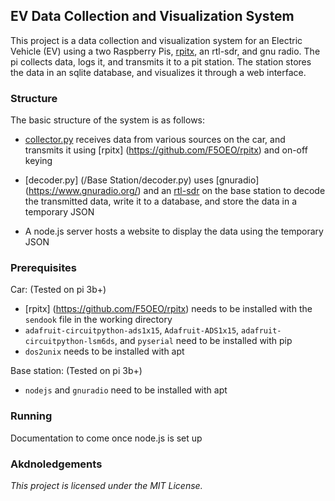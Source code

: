 ## EV Data Collection and Visualization System

This project is a data collection and visualization system for an Electric Vehicle (EV) using a two Raspberry Pis, [rpitx](https://github.com/F5OEO/rpitx), an rtl-sdr, and gnu radio. The pi collects data, logs it, and transmits it to a pit station. The station stores the data in an sqlite database, and visualizes it through a web interface.

### Structure

The basic structure of the system is as follows:

  - [collector.py](/Car/collector.py) receives data from various sources on the car, and transmits it using [rpitx] (https://github.com/F5OEO/rpitx) and on-off keying

  - [decoder.py] (/Base Station/decoder.py) uses [gnuradio] (https://www.gnuradio.org/) and an [rtl-sdr](https://www.rtl-sdr.com/) on the base station to decode the transmitted data, write it to a database, and store the data in a temporary JSON

  - A node.js server hosts a website to display the data using the temporary JSON

### Prerequisites

Car: (Tested on pi 3b+)

  - [rpitx] (https://github.com/F5OEO/rpitx) needs to be installed with the ```sendook``` file in the working directory
  - ```adafruit-circuitpython-ads1x15```, ```Adafruit-ADS1x15```, ```adafruit-circuitpython-lsm6ds```, and ```pyserial``` need to be installed with pip
  - ```dos2unix``` needs to be installed with apt

Base station: (Tested on pi 3b+)
  - ```nodejs``` and ```gnuradio``` need to be installed with apt

### Running

Documentation to come once node.js is set up

### Akdnoledgements

*This project is licensed under the MIT License.*